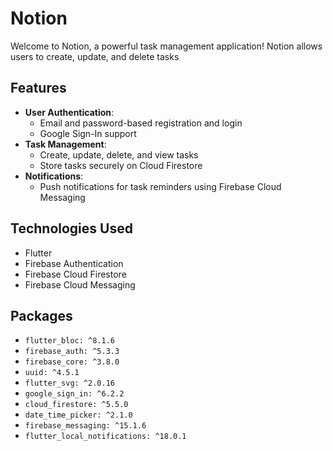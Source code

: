# Notion

Welcome to Notion, a powerful task management application! Notion allows users to create, update, and delete tasks

## Features

- **User Authentication**:
  - Email and password-based registration and login
  - Google Sign-In support
- **Task Management**:
  - Create, update, delete, and view tasks
  - Store tasks securely on Cloud Firestore
- **Notifications**:
  - Push notifications for task reminders using Firebase Cloud Messaging

## Technologies Used

- Flutter
- Firebase Authentication
- Firebase Cloud Firestore
- Firebase Cloud Messaging

## Packages

- `flutter_bloc: ^8.1.6`
- `firebase_auth: ^5.3.3`
- `firebase_core: ^3.8.0`
- `uuid: ^4.5.1`
- `flutter_svg: ^2.0.16`
- `google_sign_in: ^6.2.2`
- `cloud_firestore: ^5.5.0`
- `date_time_picker: ^2.1.0`
- `firebase_messaging: ^15.1.6`
- `flutter_local_notifications: ^18.0.1`
